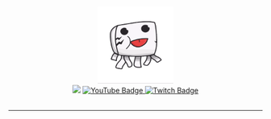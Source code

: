 <div id="header" align="center">
  <img src="https://github.com/GhastCraftHD/GhastCraftHD/blob/main/ghast_cut_transparent.gif?raw=true" width="150"/>
  <div id="badges">
    <img src="https://img.shields.io/badge/Discord-ghastcrafthd-5865F2?&logo=discord&logoColor=white"/>
  <a href="https://www.youtube.com/@GhastCraftHD"/>
    <img src="https://img.shields.io/badge/YouTube-FF0000?logo=youtube&logoColor=white" alt="YouTube Badge"/>
  </a>
  <a href="https://www.twitch.tv/ghastcrafthd">
    <img src="https://img.shields.io/badge/Twitch-9146FF?logo=twitch&logoColor=white" alt="Twitch Badge"/>
  </a>
</div>
  <img src="https://komarev.com/ghpvc/?username=GhastCraftHD&style=flat-square&color=red" alt=""/>
</div>

---

